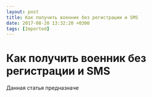 ```yaml
---
layout: post
title: Как получить военник без регистрации и SMS
date: 2017-08-20 13:32:20 +0300
tags: [Imported]
---
```

# Как получить военник без регистрации и SMS 

Данная статья предназначе